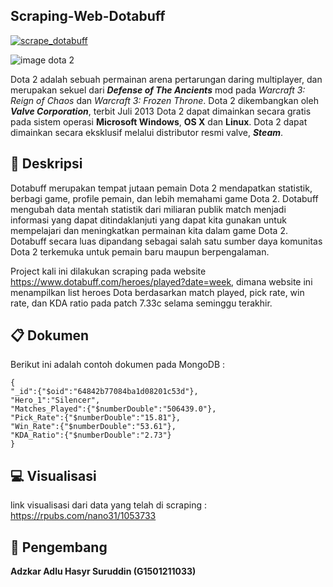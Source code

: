 ## Scraping-Web-Dotabuff
[![scrape_dotabuff](https://github.com/adzkaradlu/Scraping-Web-Dotabuff/actions/workflows/main.yml/badge.svg)](https://github.com/adzkaradlu/Scraping-Web-Dotabuff/actions/workflows/main.yml)

![image dota 2](https://cdn.akamai.steamstatic.com/steam/apps/570/capsule_616x353.jpg?t=1682639497)

Dota 2 adalah sebuah permainan arena pertarungan daring multiplayer, dan merupakan sekuel dari **_Defense of The Ancients_** mod pada _Warcraft 3: Reign of Chaos_ dan _Warcraft 3: Frozen Throne_. Dota 2 dikembangkan oleh **_Valve Corporation_**, terbit Juli 2013 Dota 2 dapat dimainkan secara gratis pada sistem operasi **Microsoft Windows**, **OS X** dan **Linux**. Dota 2 dapat dimainkan secara eksklusif melalui distributor resmi valve, **_Steam_**. 

## :blue_book: **Deskripsi**
Dotabuff merupakan tempat jutaan pemain Dota 2 mendapatkan statistik, berbagi game, profile pemain, dan lebih memahami game Dota 2. Dotabuff mengubah data mentah statistik dari miliaran publik match menjadi informasi yang dapat ditindaklanjuti yang dapat kita gunakan untuk mempelajari dan meningkatkan permainan kita dalam game Dota 2. Dotabuff secara luas dipandang sebagai salah satu sumber daya komunitas Dota 2 terkemuka untuk pemain baru maupun berpengalaman.

Project kali ini dilakukan scraping pada website https://www.dotabuff.com/heroes/played?date=week, dimana website ini menampilkan list heroes Dota berdasarkan match played, pick rate, win rate, dan KDA ratio  pada patch 7.33c selama seminggu terakhir. 

## :clipboard: **Dokumen**
Berikut ini adalah contoh dokumen pada MongoDB :

```
{
"_id":{"$oid":"64842b77084ba1d08201c53d"},
"Hero_1":"Silencer",
"Matches_Played":{"$numberDouble":"506439.0"},
"Pick_Rate":{"$numberDouble":"15.81"},
"Win_Rate":{"$numberDouble":"53.61"},
"KDA_Ratio":{"$numberDouble":"2.73"}
}
```
## :computer: **Visualisasi**

link visualisasi dari data yang telah di scraping : https://rpubs.com/nano31/1053733

## :walking: **Pengembang**
**Adzkar Adlu Hasyr Suruddin (G1501211033)**
